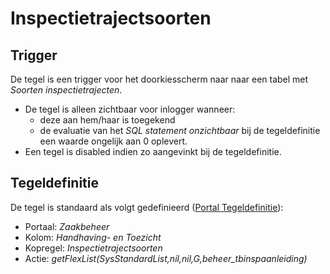 # Inspectietrajectsoorten

## Trigger

De tegel is een trigger voor het doorkiesscherm naar naar een tabel met _Soorten inspectietrajecten_.

- De tegel is alleen zichtbaar voor inlogger wanneer:
  - deze aan hem/haar is toegekend
  - de evaluatie van het _SQL statement onzichtbaar_ bij de tegeldefinitie een waarde ongelijk aan 0 oplevert.
- Een tegel is disabled indien zo aangevinkt bij de tegeldefinitie.

## Tegeldefinitie

De tegel is standaard als volgt gedefinieerd ([Portal Tegeldefinitie](/instellen_inrichten/portaldefinitie/portal_tegel.md)):

- Portaal: _Zaakbeheer_
- Kolom: _Handhaving- en Toezicht_
- Kopregel: _Inspectietrajectsoorten_
- Actie: _getFlexList(SysStandardList,nil,nil,G,beheer_tbinspaanleiding)_
